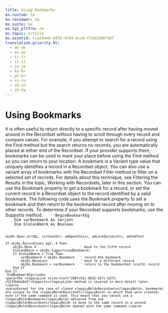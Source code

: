 ```yaml
---
title: Using Bookmarks
ms.custom: na
ms.reviewer: na
ms.suite: na
ms.tgt_pltfrm: na
ms.topic: article
ms.assetid: cca244e6-84f8-4394-bca9-f7a819b8f4df
translation.priority.ht: 
  - de-de
  - es-es
  - fr-fr
  - it-it
  - ja-jp
  - ko-kr
  - pt-br
  - ru-ru
  - zh-cn
  - zh-tw
---
```

# Using Bookmarks
<?xml version="1.0" encoding="utf-8"?>
<developerReferenceWithoutSyntaxDocument xmlns="http://ddue.schemas.microsoft.com/authoring/2003/5" xmlns:xlink="http://www.w3.org/1999/xlink" xmlns:xsi="http://www.w3.org/2001/XMLSchema-instance" xsi:schemaLocation="http://ddue.schemas.microsoft.com/authoring/2003/5 http://dduestorage.blob.core.windows.net/ddueschema/developer.xsd">
  <introduction>
    <para>It is often useful to return directly to a specific record after having moved around in the <legacyBold>Recordset</legacyBold> without having to scroll through every record and compare values. For example, if you attempt to search for a record using the <legacyBold>Find</legacyBold> method but the search returns no records, you are automatically placed at either end of the <legacyBold>Recordset</legacyBold>. If your provider supports them, bookmarks can be used to mark your place before using the <legacyBold>Find</legacyBold> method so you can return to your location. A bookmark is a <legacyBold>Variant</legacyBold> type value that uniquely identifies a record in a <legacyBold>Recordset</legacyBold> object. </para>
    <para>You can also use a variant array of bookmarks with the <legacyBold>Recordset</legacyBold> <legacyBold>Filter</legacyBold> method to filter on a selected set of records. For details about this technique, see Filtering the Results in the topic, <legacyLink xlink:href="bdf9a56a-de4a-44de-9111-2f11ab7b16ea">Working with Recordsets</legacyLink>, later in this section.</para>
    <para>You can use the <legacyBold>Bookmark</legacyBold> property to get a bookmark for a record, or set the current record in a <legacyBold>Recordset</legacyBold> object to the record identified by a valid bookmark. The following code uses the <legacyBold>Bookmark</legacyBold> property to set a bookmark and then return to the bookmarked record after moving on to other records. To determine if your <legacyBold>Recordset</legacyBold> supports bookmarks, use the <legacyBold>Supports</legacyBold> method. </para>
    <code>    'BeginBookmarkEg
    Dim varBookmark As Variant
    Dim blnCanBkmrk As Boolean
    
    objRs.Open strSQL, strConnStr, adOpenStatic, adLockOptimistic, adCmdText
    
    If objRs.RecordCount &gt; 4 Then
        objRs.Move 4                       ' move to the fifth record
        blnCanBkmrk = objRs.Supports(adBookmark)
        If blnCanBkmrk = True Then
            varBookmark = objRs.Bookmark   ' record the bookmark
            objRs.MoveLast                 ' move to a different record
            objRs.Bookmark = varBookmark   ' return to the bookmarked (sixth) record
        End If
    End If
    'EndBookmarkEg</code>
    <para>The <legacyLink xlink:href="298fc41c-0b55-42fc-b373-c5133b4da6a5">Supports</legacyLink> method is covered in more detail later. </para>
    <para>Except for the case of cloned <legacyBold>Recordsets</legacyBold>, bookmarks are unique to the <legacyBold>Recordset</legacyBold> in which they were created, even if the same command is used. This means that you cannot use a <legacyBold>Bookmark</legacyBold> obtained from one <legacyBold>Recordset</legacyBold> to move to the same record in a second <legacyBold>Recordset</legacyBold> opened with the same command.</para>
  </introduction>
  <relatedTopics />
</developerReferenceWithoutSyntaxDocument>